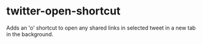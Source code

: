 twitter-open-shortcut
=====================

Adds an 'o' shortcut to open any shared links in selected tweet in a new tab in the background. 